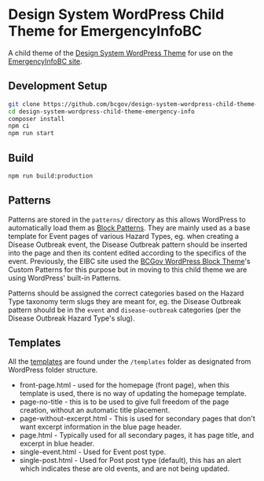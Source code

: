# Design System WordPress Child Theme for EmergencyInfoBC

A child theme of the [Design System WordPress Theme](https://github.com/bcgov/design-system-wordpress-theme) for use on the [EmergencyInfoBC site](https://www.emergencyinfobc.gov.bc.ca).

## Development Setup

```bash
git clone https://github.com/bcgov/design-system-wordpress-child-theme-emergency-info.git
cd design-system-wordpress-child-theme-emergency-info
composer install
npm ci
npm run start
```

## Build

```bash
npm run build:production 
```

## Patterns

Patterns are stored in the `patterns/` directory as this allows WordPress to automatically load them as [Block Patterns](https://wordpress.com/support/wordpress-editor/block-pattern/). They are mainly used as a base template for Event pages of various Hazard Types, eg. when creating a Disease Outbreak event, the Disease Outbreak pattern should be inserted into the page and then its content edited according to the specifics of the event. Previously, the EIBC site used the [BCGov WordPress Block Theme](https://github.com/bcgov/bcgov-wordpress-block-theme)'s Custom Patterns for this purpose but in moving to this child theme we are using WordPress' built-in Patterns.

Patterns should be assigned the correct categories based on the Hazard Type taxonomy term slugs they are meant for, eg. the Disease Outbreak pattern should be in the `event` and `disease-outbreak` categories (per the Disease Outbreak Hazard Type's slug).

## Templates
All the [templates](https://developer.wordpress.org/themes/templates/template-hierarchy/) are found under the `/templates` folder as designated from WordPress folder structure.

- front-page.html - used for the homepage (front page), when this template is used, there is no way of updating the homepage template. 
- page-no-title - this is to be used to give full freedom of the page creation, without an automatic title placement.
- page-without-excerpt.html - This is used for secondary pages that don't want excerpt information in the blue page header.
- page.html - Typically used for all secondary pages, it has page title, and excerpt in blue header.
- single-event.html - Used for Event post type.
- single-post.html - Used for Post post type (default), this has an alert which indicates these are old events, and are not being updated.
